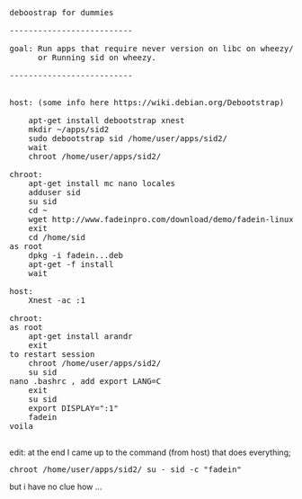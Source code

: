 <pre>deboostrap for dummies

--------------------------

goal: Run apps that require never version on libc on wheezy/waldorf (fadein)
      or Running sid on wheezy.

--------------------------


host: (some info here https://wiki.debian.org/Debootstrap)

    apt-get install debootstrap xnest
    mkdir ~/apps/sid2
    sudo debootstrap sid /home/user/apps/sid2/
	wait	
    chroot /home/user/apps/sid2/

chroot:
    apt-get install mc nano locales
    adduser sid
    su sid
    cd ~
    wget http://www.fadeinpro.com/download/demo/fadein-linux-amd64-demo.deb
    exit 
    cd /home/sid
as root
    dpkg -i fadein...deb
    apt-get -f install
	wait
    
host:
    Xnest -ac :1
    
chroot:
as root
    apt-get install arandr
    exit
to restart session
    chroot /home/user/apps/sid2/
    su sid
nano .bashrc , add export LANG=C
    exit
    su sid
    export DISPLAY=":1"
    fadein
voila

</pre>

edit: at the end I came up to the command (from host) that does everything;

<pre>chroot /home/user/apps/sid2/ su - sid -c "fadein"</pre>

but i have no clue how &#8230;